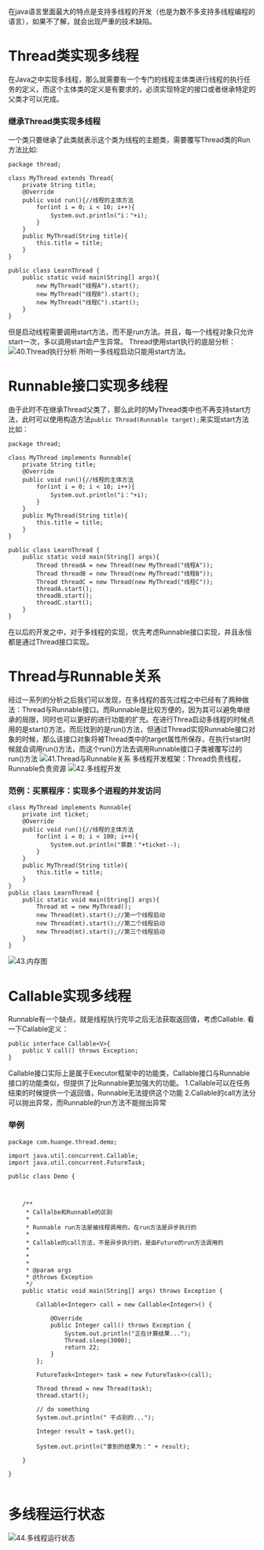 在java语言里面最大的特点是支持多线程的开发（也是为数不多支持多线程编程的语言），如果不了解，就会出现严重的技术缺陷。

# Thread类实现多线程
在Java之中实现多线程，那么就需要有一个专门的线程主体类进行线程的执行任务的定义，而这个主体类的定义是有要求的，必须实现特定的接口或者继承特定的父类才可以完成。
### 继承Thread类实现多线程
一个类只要继承了此类就表示这个类为线程的主题类，需要覆写Thread类的Run方法比如:
```
package thread;

class MyThread extends Thread{
	private String title;
	@Override
	public void run(){//线程的主体方法
		for(int i = 0; i < 10; i++){
			System.out.println("i："+i);
		}
	}
	public MyThread(String title){
		this.title = title;
	}
}

public class LearnThread {
	public static void main(String[] args){
    	new MyThread("线程A").start();
        new MyThread("线程B").start();
        new MyThread("线程C").start();
    }
}

```
但是启动线程需要调用start方法，而不是run方法。并且，每一个线程对象只允许start一次，多以调用start会产生异常。
Thread使用start执行的底层分析：
![40.Thread执行分析](https://github.com/zihaopang/Backen-develope/blob/master/pics/Java/Java%E5%9F%BA%E7%A1%80/40.Thread%E6%89%A7%E8%A1%8C%E5%88%86%E6%9E%90.JPG)
所哟一多线程启动只能用start方法。

# Runnable接口实现多线程
由于此时不在继承Thread父类了，那么此时的MyThread类中也不再支持start方法，此时可以使用构造方法`public Thread(Runnable target);`来实现start方法
比如：
```
package thread;

class MyThread implements Runnable{
	private String title;
	@Override
	public void run(){//线程的主体方法
		for(int i = 0; i < 10; i++){
			System.out.println("i："+i);
		}
	}
	public MyThread(String title){
		this.title = title;
	}
}

public class LearnThread {
	public static void main(String[] args){
		Thread threadA = new Thread(new MyThread("线程A"));
        Thread threadB = new Thread(new MyThread("线程B"));
        Thread threadC = new Thread(new MyThread("线程C"));
        threadA.start();
        threadB.start();
        threadC.start();
    }
}
```
在以后的开发之中，对于多线程的实现，优先考虑Runnable接口实现，并且永恒都是通过Thread接口实现。

# Thread与Runnable关系
经过一系列的分析之后我们可以发现，在多线程的首先过程之中已经有了两种做法：Thread与Runnable接口。而Runnable是比较方便的，因为其可以避免单继承的局限，同时也可以更好的进行功能的扩充。在进行Threa启动多线程的时候点用的是start()方法，而后找到的是run()方法，但通过Thread实现Runnable接口对象的时候，那么该接口对象将被Thread类中的target属性所保存，在执行start时候就会调用run()方法，而这个run()方法去调用Runnable接口子类被覆写过的run()方法
![41.Thread与Runnable关系](https://github.com/zihaopang/Backen-develope/blob/master/pics/Java/Java%E5%9F%BA%E7%A1%80/41.Thread%E4%B8%8ERunnable%E5%85%B3%E7%B3%BB.JPG)
多线程开发框架：Thread负责线程，Runnable负责资源
![42.多线程开发](https://github.com/zihaopang/Backen-develope/blob/master/pics/Java/Java%E5%9F%BA%E7%A1%80/42.%E5%A4%9A%E7%BA%BF%E7%A8%8B%E5%BC%80%E5%8F%91.JPG)
### 范例：买票程序：实现多个进程的并发访问
```
class MyThread implements Runnable{
	private int ticket;
	@Override
	public void run(){//线程的主体方法
		for(int i = 0; i < 100; i++){
			System.out.println("票数："+ticket--);
		}
	}
	public MyThread(String title){
		this.title = title;
	}
}
public class LearnThread {
	public static void main(String[] args){
		Thread mt = new MyThread();
        new Thread(mt).start();//第一个线程启动
        new Thread(mt).start();//第二个线程启动
        new Thread(mt).start();//第三个线程启动
    }
}
```
![43.内存图](https://github.com/zihaopang/Backen-develope/blob/master/pics/Java/Java%E5%9F%BA%E7%A1%80/43.%E5%86%85%E5%AD%98%E5%9B%BE.JPG)

# Callable实现多线程
Runnable有一个缺点，就是线程执行完毕之后无法获取返回值，考虑Callable.
看一下Callable定义：
```
public interface Callable<V>{
	public V call() throws Exception;
}
```
Callable接口实际上是属于Executor框架中的功能类，Callable接口与Runnable接口的功能类似，但提供了比Runnable更加强大的功能。
1.Callable可以在任务结束的时候提供一个返回值，Runnable无法提供这个功能
2.Callable的call方法分可以抛出异常，而Runnable的run方法不能抛出异常

### 举例
```
package com.huange.thread.demo;

import java.util.concurrent.Callable;
import java.util.concurrent.FutureTask;

public class Demo {

	
	
	/**
	 * Callalbe和Runnable的区别
	 * 
	 * Runnable run方法是被线程调用的，在run方法是异步执行的
	 * 
	 * Callable的call方法，不是异步执行的，是由Future的run方法调用的
	 * 
	 * 
	 * 
	 * @param args
	 * @throws Exception
	 */
	public static void main(String[] args) throws Exception {

		Callable<Integer> call = new Callable<Integer>() {

			@Override
			public Integer call() throws Exception {
				System.out.println("正在计算结果...");
				Thread.sleep(3000);
				return 22;
			}
		};

		FutureTask<Integer> task = new FutureTask<>(call);

		Thread thread = new Thread(task);
		thread.start();

		// do something
		System.out.println(" 干点别的...");

		Integer result = task.get();

		System.out.println("拿到的结果为：" + result);

	}

}


```

# 多线程运行状态
![44.多线程运行状态](https://github.com/zihaopang/Backen-develope/blob/master/pics/Java/Java%E5%9F%BA%E7%A1%80/44.%E5%A4%9A%E7%BA%BF%E7%A8%8B%E8%BF%90%E8%A1%8C%E7%8A%B6%E6%80%81.JPG)
